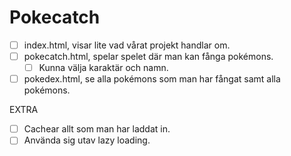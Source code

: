 # Pokecatch

- [ ] index.html, visar lite vad vårat projekt handlar om.
- [ ] pokecatch.html, spelar spelet där man kan fånga pokémons.
  - [ ] Kunna välja karaktär och namn. 
- [ ] pokedex.html, se alla pokémons som man har fångat samt alla pokémons.

EXTRA
- [ ] Cachear allt som man har laddat in.
- [ ] Använda sig utav lazy loading.
